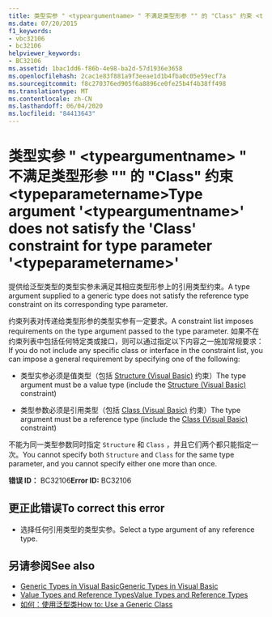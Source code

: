 ```yaml
---
title: 类型实参 " <typeargumentname> " 不满足类型形参 "" 的 "Class" 约束 <typeparametername>
ms.date: 07/20/2015
f1_keywords:
- vbc32106
- bc32106
helpviewer_keywords:
- BC32106
ms.assetid: 1bac1dd6-f86b-4e98-ba2d-57d1936e3658
ms.openlocfilehash: 2cac1e83f881a9f3eeae1d1b4fba0c05e59ecf7a
ms.sourcegitcommit: f8c270376ed905f6a8896ce0fe25b4f4b38ff498
ms.translationtype: MT
ms.contentlocale: zh-CN
ms.lasthandoff: 06/04/2020
ms.locfileid: "84413643"
---
```

# <a name="type-argument-typeargumentname-does-not-satisfy-the-class-constraint-for-type-parameter-typeparametername"></a><span data-ttu-id="1dbff-102">类型实参 " \<typeargumentname> " 不满足类型形参 "" 的 "Class" 约束 \<typeparametername></span><span class="sxs-lookup"><span data-stu-id="1dbff-102">Type argument '\<typeargumentname>' does not satisfy the 'Class' constraint for type parameter '\<typeparametername>'</span></span>
<span data-ttu-id="1dbff-103">提供给泛型类型的类型实参未满足其相应类型形参上的引用类型约束。</span><span class="sxs-lookup"><span data-stu-id="1dbff-103">A type argument supplied to a generic type does not satisfy the reference type constraint on its corresponding type parameter.</span></span>  
  
 <span data-ttu-id="1dbff-104">约束列表对传递给类型形参的类型实参有一定要求。</span><span class="sxs-lookup"><span data-stu-id="1dbff-104">A constraint list imposes requirements on the type argument passed to the type parameter.</span></span> <span data-ttu-id="1dbff-105">如果不在约束列表中包括任何特定类或接口，则可以通过指定以下内容之一施加常规要求：</span><span class="sxs-lookup"><span data-stu-id="1dbff-105">If you do not include any specific class or interface in the constraint list, you can impose a general requirement by specifying one of the following:</span></span>  
  
- <span data-ttu-id="1dbff-106">类型实参必须是值类型（包括 [Structure (Visual Basic)](../language-reference/statements/structure-statement.md) 约束）</span><span class="sxs-lookup"><span data-stu-id="1dbff-106">The type argument must be a value type (include the [Structure (Visual Basic)](../language-reference/statements/structure-statement.md) constraint)</span></span>  
  
- <span data-ttu-id="1dbff-107">类型参数必须是引用类型（包括 [Class (Visual Basic)](../language-reference/statements/class-statement.md) 约束）</span><span class="sxs-lookup"><span data-stu-id="1dbff-107">The type argument must be a reference type (include the [Class (Visual Basic)](../language-reference/statements/class-statement.md) constraint)</span></span>  
  
 <span data-ttu-id="1dbff-108">不能为同一类型参数同时指定 `Structure` 和 `Class` ，并且它们两个都只能指定一次。</span><span class="sxs-lookup"><span data-stu-id="1dbff-108">You cannot specify both `Structure` and `Class` for the same type parameter, and you cannot specify either one more than once.</span></span>  
  
 <span data-ttu-id="1dbff-109">**错误 ID：** BC32106</span><span class="sxs-lookup"><span data-stu-id="1dbff-109">**Error ID:** BC32106</span></span>  
  
## <a name="to-correct-this-error"></a><span data-ttu-id="1dbff-110">更正此错误</span><span class="sxs-lookup"><span data-stu-id="1dbff-110">To correct this error</span></span>  
  
- <span data-ttu-id="1dbff-111">选择任何引用类型的类型实参。</span><span class="sxs-lookup"><span data-stu-id="1dbff-111">Select a type argument of any reference type.</span></span>  
  
## <a name="see-also"></a><span data-ttu-id="1dbff-112">另请参阅</span><span class="sxs-lookup"><span data-stu-id="1dbff-112">See also</span></span>

- [<span data-ttu-id="1dbff-113">Generic Types in Visual Basic</span><span class="sxs-lookup"><span data-stu-id="1dbff-113">Generic Types in Visual Basic</span></span>](../programming-guide/language-features/data-types/generic-types.md)
- [<span data-ttu-id="1dbff-114">Value Types and Reference Types</span><span class="sxs-lookup"><span data-stu-id="1dbff-114">Value Types and Reference Types</span></span>](../programming-guide/language-features/data-types/value-types-and-reference-types.md)
- [<span data-ttu-id="1dbff-115">如何：使用泛型类</span><span class="sxs-lookup"><span data-stu-id="1dbff-115">How to: Use a Generic Class</span></span>](../programming-guide/language-features/data-types/how-to-use-a-generic-class.md)
